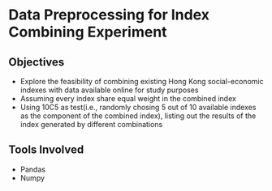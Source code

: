 # Data Preprocessing for Index Combining Experiment



## Objectives


* Explore the feasibility of combining existing Hong Kong social-economic indexes with data available online for study purposes
* Assuming every index share equal weight in the combined index
* Using 10C5 as test(i.e., randomly chosing 5 out of 10 available indexes as the component of the combined index), listing out the results of the index generated by different combinations


## Tools Involved

* Pandas
* Numpy


